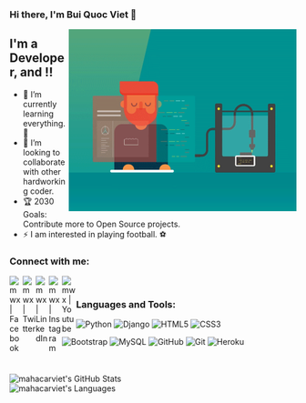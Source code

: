 ### Hi there, I'm Bui Quoc Viet  👋

<img align="right" alt="GIF" src="https://github.com/mahacarviet/mahacarviet/blob/master/3dprinter.gif?raw=true" width="400" height="320" />


## I'm a Developer, and !!

- 🌱 I’m currently learning everything. 🤣
- 👯 I’m looking to collaborate with other hardworking coder.
- 🏆 2030 Goals: Contribute more to Open Source projects.
- ⚡  I am interested in playing football. ️⚽️

### Connect with me:

[<img align="left" alt="mwx | Facebook" width="23px" src="https://cdn.jsdelivr.net/npm/simple-icons@3.13.0/icons/facebook.svg" />][facebook]
[<img align="left" alt="mwx | Twitter" width="23px" src="https://cdn.jsdelivr.net/npm/simple-icons@v3/icons/twitter.svg" />][twitter]
[<img align="left" alt="mwx | LinkedIn" width="23px" src="https://cdn.jsdelivr.net/npm/simple-icons@v3/icons/linkedin.svg" />][linkedin]
[<img align="left" alt="mwx | Instagram" width="23px" src="https://cdn.jsdelivr.net/npm/simple-icons@v3/icons/instagram.svg" />][instagram]
[<img align="left" alt="mwx | Youtube" width="25px" src="https://cdn.jsdelivr.net/npm/simple-icons@3.13.0/icons/youtube.svg" />][youtube]
<br />

### Languages and Tools:

![Python](https://img.shields.io/badge/-Python-000000?style=flat&logo=python)
![Django](https://img.shields.io/badge/-Django-000000?style=flat&logo=Django)
![HTML5](https://img.shields.io/badge/-HTML5-000000?style=flat&logo=HTML5)
![CSS3](https://img.shields.io/badge/-CSS3-000000?style=flat&logo=CSS3)

![Bootstrap](https://img.shields.io/badge/-Bootstrap-000000?style=flat&logo=bootstrap)
![MySQL](https://img.shields.io/badge/-MySQL-000000?style=flat&logo=MySQL)
![GitHub](https://img.shields.io/badge/-GitHub-000000?style=flat&logo=github&logoColor=FFFFFF)
![Git](https://img.shields.io/badge/-Git-000000?style=flat&logo=git&logoColor=F05032)
![Heroku](https://img.shields.io/badge/-Heroku-000000?style=flat&logo=heroku)

<br />
<br />


<img align="left" alt="mahacarviet's GitHub Stats" src="https://github-readme-stats.vercel.app/api?username=mahacarviet&show_icons=true" />
<br/>
<img align="left" alt="mahacarviet's Languages" src="https://github-readme-stats.vercel.app/api/top-langs/?username=mahacarviet&hide=scss" />


[facebook]: https://www.facebook.com/vietchelsea.mahacar/
[twitter]: https://twitter.com/
[instagram]: https://www.instagram.com/
[linkedin]: https://www.linkedin.com/in/
[youtube]: https://www.youtube.com/
